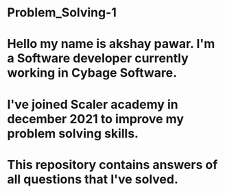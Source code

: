 # Problem_Solving-1
# Hello my name is akshay pawar. I'm a Software developer currently working in Cybage Software.
# I've joined Scaler academy in december 2021 to improve my problem solving skills.
# This repository contains answers of all questions that I've solved.
